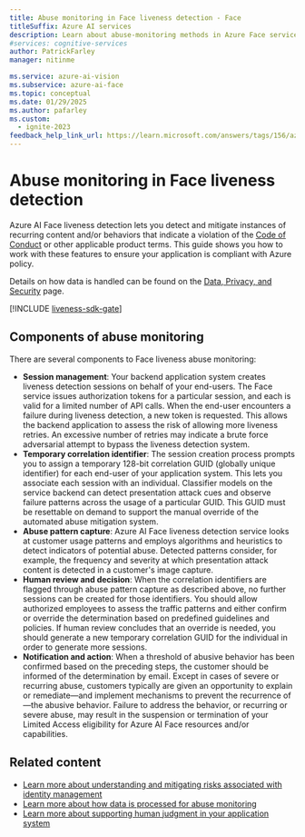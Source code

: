 ```yaml
---
title: Abuse monitoring in Face liveness detection - Face
titleSuffix: Azure AI services
description: Learn about abuse-monitoring methods in Azure Face service.
#services: cognitive-services
author: PatrickFarley
manager: nitinme

ms.service: azure-ai-vision
ms.subservice: azure-ai-face
ms.topic: conceptual
ms.date: 01/29/2025
ms.author: pafarley
ms.custom:
  - ignite-2023
feedback_help_link_url: https://learn.microsoft.com/answers/tags/156/azure-face
---
```


# Abuse monitoring in Face liveness detection

Azure AI Face liveness detection lets you detect and mitigate instances of recurring content and/or behaviors that indicate a violation of the [Code of Conduct](/legal/cognitive-services/face/code-of-conduct?context=/azure/ai-services/computer-vision/context/context) or other applicable product terms. This guide shows you how to work with these features to ensure your application is compliant with Azure policy.

Details on how data is handled can be found on the [Data, Privacy, and Security](/legal/cognitive-services/openai/data-privacy?context=/azure/ai-services/openai/context/context) page.

[!INCLUDE [liveness-sdk-gate](./includes/liveness-sdk-gate.md)]

## Components of abuse monitoring

There are several components to Face liveness abuse monitoring:
- **Session management**: Your backend application system creates liveness detection sessions on behalf of your end-users. The Face service issues authorization tokens for a particular session, and each is valid for a limited number of API calls. When the end-user encounters a failure during liveness detection, a new token is requested. This allows the backend application to assess the risk of allowing more liveness retries. An excessive number of retries may indicate a brute force adversarial attempt to bypass the liveness detection system.
- **Temporary correlation identifier**: The session creation process prompts you to assign a temporary 128-bit correlation GUID (globally unique identifier) for each end-user of your application system. This lets you associate each session with an individual. Classifier models on the service backend can detect presentation attack cues and observe failure patterns across the usage of a particular GUID. This GUID must be resettable on demand to support the manual override of the automated abuse mitigation system.
- **Abuse pattern capture**: Azure AI Face liveness detection service looks at customer usage patterns and employs algorithms and heuristics to detect indicators of potential abuse. Detected patterns consider, for example, the frequency and severity at which presentation attack content is detected in a customer's image capture.
- **Human review and decision**: When the correlation identifiers are flagged through abuse pattern capture as described above, no further sessions can be created for those identifiers. You should allow authorized employees to assess the traffic patterns and either confirm or override the determination based on predefined guidelines and policies. If human review concludes that an override is needed, you should generate a new temporary correlation GUID for the individual in order to generate more sessions.
- **Notification and action**: When a threshold of abusive behavior has been confirmed based on the preceding steps, the customer should be informed of the determination by email. Except in cases of severe or recurring abuse, customers typically are given an opportunity to explain or remediate&mdash;and implement mechanisms to prevent the recurrence of&mdash;the abusive behavior. Failure to address the behavior, or recurring or severe abuse, may result in the suspension or termination of your Limited Access eligibility for Azure AI Face resources and/or capabilities.

## Related content

- [Learn more about understanding and mitigating risks associated with identity management](/azure/security/fundamentals/identity-management-overview)
- [Learn more about how data is processed for abuse monitoring](/legal/cognitive-services/face/data-privacy-security?context=%2Fazure%2Fai-services%2Fcomputer-vision%2Fcontext%2Fcontext)
- [Learn more about supporting human judgment in your application system](/legal/cognitive-services/face/characteristics-and-limitations?context=%2Fazure%2Fai-services%2Fcomputer-vision%2Fcontext%2Fcontext#design-the-system-to-support-human-judgment)
